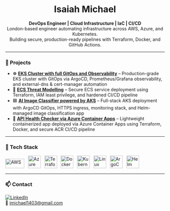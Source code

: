 <h1 align="center">Isaiah Michael</h1>
<p align="center">
  <b>DevOps Engineer | Cloud Infrastructure | IaC | CI/CD</b><br>
  London-based engineer automating infrastructure across AWS, Azure, and Kubernetes.<br>
  Building secure, production-ready pipelines with Terraform, Docker, and GitHub Actions.
</p>

---

### 🚀 Projects

- ☸️ [**EKS Cluster with full GitOps and Observability**](https://github.com/isaiah1701/k8-eks) – Production-grade EKS cluster with GitOps via ArgoCD, Prometheus/Grafana observability, and external-dns & cert-manager automation
- 🔐 [**ECS Threat Modelling**](https://github.com/isaiah1701/ECSThreatModellingProject) – Secure ECS service deployment using Terraform, IAM least privilege, and hardened CI/CD pipeline
- 🟦 [**AI Image Classifier powered by AKS**](https://github.com/isaiah1701/AKSProject) – Full-stack AKS deployment with ArgoCD GitOps, HTTPS ingress, monitoring stack, and Helm-managed image classification app
- 🐳 [**API Health Checker via Azure Container Apps**](https://github.com/isaiah1701/AzureContainerApp) – Lightweight containerized app deployed via Azure Container Apps using Terraform, Docker, and secure ACR CI/CD pipeline


---

### 🧰 Tech Stack

<p align="left">
  <img src="https://upload.wikimedia.org/wikipedia/commons/9/93/Amazon_Web_Services_Logo.svg" alt="AWS" width="60" height="30"/>
  &nbsp;
  <img src="https://cdn.jsdelivr.net/gh/devicons/devicon/icons/azure/azure-original.svg" alt="Azure" width="40" height="40"/>
  &nbsp;
  <img src="https://cdn.jsdelivr.net/gh/devicons/devicon/icons/terraform/terraform-original.svg" alt="Terraform" width="40" height="40"/>
  &nbsp;
  <img src="https://cdn.jsdelivr.net/gh/devicons/devicon/icons/docker/docker-original.svg" alt="Docker" width="40" height="40"/>
  &nbsp;
  <img src="https://cdn.jsdelivr.net/gh/devicons/devicon/icons/kubernetes/kubernetes-plain.svg" alt="Kubernetes" width="40" height="40"/>
  &nbsp;
  <img src="https://cdn.jsdelivr.net/gh/devicons/devicon/icons/linux/linux-original.svg" alt="Linux" width="40" height="40"/>
  &nbsp;
  <img src="https://argo-cd.readthedocs.io/en/stable/assets/logo.png" alt="ArgoCD" width="40" height="40"/>
  &nbsp;
  <img src="https://helm.sh/img/helm.svg" alt="Helm" width="40" height="40"/>
</p>



---

### 📫 Contact

[![LinkedIn](https://img.shields.io/badge/LinkedIn-0A66C2?style=flat&logo=linkedin&logoColor=white)](https://www.linkedin.com/in/YOUR-LINK-HERE)  
📧 imichael1403@gmail.com
